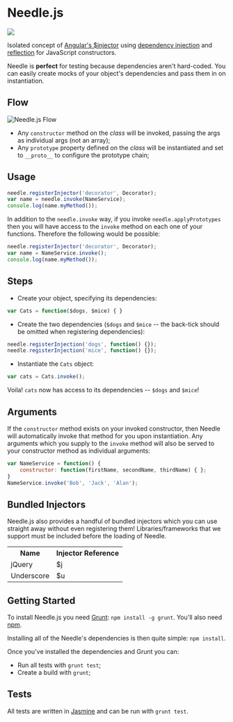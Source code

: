 Needle.js
============
<img src="https://travis-ci.org/Wildhoney/Needle.js.png?branch=master" />

Isolated concept of <a href="http://docs.angularjs.org/api/AUTO.$injector" target="_blank">Angular's $injector</a> using <a href="http://en.wikipedia.org/wiki/Dependency_injection" target="_blank">dependency injection</a> and <a href="http://en.wikipedia.org/wiki/Reflection_(computer_programming)" target="_blank">reflection</a> for JavaScript constructors.

Needle is <strong>perfect</strong> for testing because dependencies aren't hard-coded. You can easily create mocks of your object's dependencies and pass them in on instantiation.

Flow
------------

<img src="http://i.imgur.com/6BktN5T.png" alt="Needle.js Flow" />

 * Any `constructor` method on the <i>class</i> will be invoked, passing the args as individual args (not an array);
 * Any `prototype` property defined on the <i>class</i> will be instantiated and set to `__proto__` to configure the prototype chain;

Usage
------------

```javascript
needle.registerInjector('decorator', Decorator);
var name = needle.invoke(NameService);
console.log(name.myMethod());
```

In addition to the `needle.invoke` way, if you invoke `needle.applyPrototypes` then you will have access to the `invoke` method on each one of your functions. Therefore the following would be possible:

```javascript
needle.registerInjector('decorator', Decorator);
var name = NameService.invoke();
console.log(name.myMethod());
```

Steps
------------

 * Create your object, specifying its dependencies:

 ```javascript
 var Cats = function($dogs, $mice) { }
 ```

 * Create the two dependencies (`$dogs` and `$mice` -- the back-tick should be omitted when registering dependencies):

 ```javascript
 needle.registerInjection('dogs', function() {});
 needle.registerInjection('mice', function() {});
 ```

 * Instantiate the `Cats` object:

 ```javascript
 var cats = Cats.invoke();
 ```

 Voila! `cats` now has access to its dependencies -- `$dogs` and `$mice`!

Arguments
------------

If the `constructor` method exists on your invoked constructor, then Needle will automatically invoke that method for you upon instantiation. Any arguments which you supply to the `invoke` method will also be served to your constructor method as individual arguments:

```javascript
var NameService = function() {
    constructor: function(firstName, secondName, thirdName) { };
}
NameService.invoke('Bob', 'Jack', 'Alan');
```

Bundled Injectors
------------

Needle.js also provides a handful of bundled injectors which you can use straight away without even registering them! Libraries/frameworks that we support must be included before the loading of Needle.

<table>
    <tr>
        <th>Name</th>
        <th>Injector Reference</th>
    <tr>
        <td>jQuery</td>
        <td>$j</td>
    </tr>
    <tr>
        <td>Underscore</td>
        <td>$u</td>
    </tr>
</table>

Getting Started
------------

To install Needle.js you need <a href="http://gruntjs.com/">Grunt</a>: `npm install -g grunt`. You'll also need <a href="https://npmjs.org/">npm</a>.

Installing all of the Needle's dependencies is then quite simple: `npm install`.

Once you've installed the dependencies and Grunt you can:

 * Run all tests with `grunt test`;
 * Create a build with `grunt`;

Tests
------------

All tests are written in <a href="http://pivotal.github.io/jasmine/">Jasmine</a> and can be run with `grunt test`.